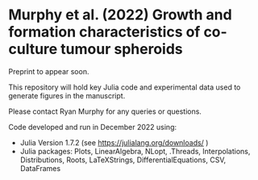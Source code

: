# Murphy et al. (2022) Growth and formation characteristics of co-culture tumour spheroids


Preprint to appear soon.

This repository will hold key Julia code and experimental data used to generate figures in the manuscript.

Please contact Ryan Murphy for any queries or questions.

Code developed and run in December 2022 using:

- Julia Version  1.7.2 (see https://julialang.org/downloads/ )
- Julia packages: Plots, LinearAlgebra, NLopt, .Threads, Interpolations, Distributions, Roots, LaTeXStrings, DifferentialEquations, CSV, DataFrames
